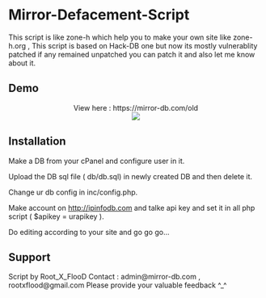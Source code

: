 # Mirror-Defacement-Script

This script is like zone-h which help you to make your own site like zone-h.org , This script is based on Hack-DB one but now its mostly vulnerablity patched if any remained unpatched you can patch it and also let me know about it. 

<h2>Demo</h3> <center>View here : https://mirror-db.com/old
<br>
<img src="http://i59.tinypic.com/2l52dc.png">
</center>
<h2>Installation</h3> 

Make a DB from your cPanel and configure user in it.<br>

Upload the DB sql file ( db/db.sql) in newly created DB and then delete it.<br>

Change ur db config in inc/config.php.<br>

Make account on http://ipinfodb.com and talke api key and set it in all php script ( $apikey = urapikey ).<br>

Do editing according to your site and go go go...

<h2>Support</h2>
Script by Root_X_FlooD
Contact : admin@mirror-db.com , rootxflood@gmail.com
Please provide your valuable feedback ^_^ 
